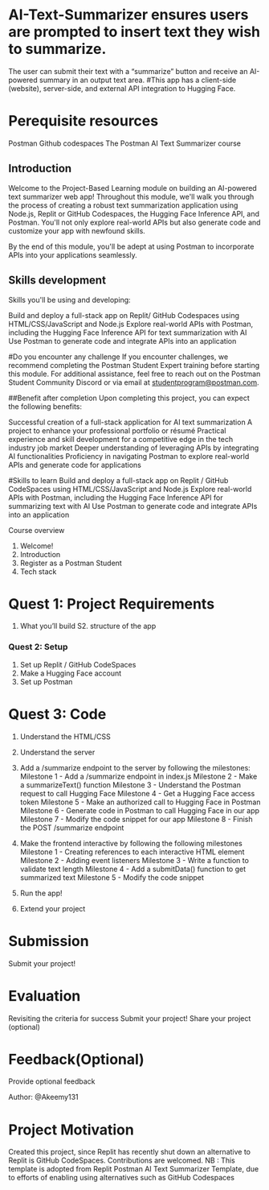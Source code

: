 # AI-Text-Summarizer ensures users are prompted to insert text they wish to summarize.
The user can submit their text with a “summarize” button and receive an AI-powered summary in an output text area.
#This app  has a client-side (website), server-side, and external API integration to Hugging Face.
# Perequisite resources
Postman
Github codespaces
The Postman AI Text Summarizer course
## Introduction
Welcome to the Project-Based Learning module on building an AI-powered text summarizer web app! Throughout this module, we'll walk you through the process of creating a robust text summarization application using Node.js, Replit or GitHub Codespaces, the Hugging Face Inference API, and Postman. You'll not only explore real-world APIs but also generate code and customize your app with newfound skills.

By the end of this module, you'll be adept at using Postman to incorporate APIs into your applications seamlessly.
## Skills development
Skills you'll be using and developing:

Build and deploy a full-stack app on Replit/ GitHub Codespaces using HTML/CSS/JavaScript and Node.js
Explore real-world APIs with Postman, including the Hugging Face Inference API for text summarization with AI
Use Postman to generate code and integrate APIs into an application

 #Do you encounter any challenge
If you encounter challenges, we recommend completing the Postman Student Expert training before starting this module. For additional assistance, feel free to reach out on the Postman Student Community Discord or via email at studentprogram@postman.com.

##Benefit after completion
Upon completing this project, you can expect the following benefits:

Successful creation of a full-stack application for AI text summarization
A project to enhance your professional portfolio or résumé
Practical experience and skill development for a competitive edge in the tech industry job market
Deeper understanding of leveraging APIs by integrating AI functionalities
Proficiency in navigating Postman to explore real-world APIs and generate code for applications

#Skills to learn
Build and deploy a full-stack app on Replit / GitHub CodeSpaces using HTML/CSS/JavaScript and Node.js
Explore real-world APIs with Postman, including the Hugging Face Inference API for summarizing text with AI
Use Postman to generate code and integrate APIs into an application

Course overview
1. Welcome!
2. Introduction
3. Register as a Postman Student
4. Tech stack

# Quest 1: Project Requirements
1. What you’ll build
S2. structure of the app

### Quest 2: Setup
1. Set up Replit / GitHub CodeSpaces
2. Make a Hugging Face account
3. Set up Postman

# Quest 3: Code
1. Understand the HTML/CSS
2. Understand the server
3. Add a /summarize endpoint to the server by following the milestones:
Milestone 1 - Add a /summarize endpoint in index.js
Milestone 2 - Make a summarizeText() function
Milestone 3 - Understand the Postman request to call Hugging Face
Milestone 4 - Get a Hugging Face access token
Milestone 5 - Make an authorized call to Hugging Face in Postman
Milestone 6 - Generate code in Postman to call Hugging Face in our app
Milestone 7 - Modify the code snippet for our app
Milestone 8 - Finish the POST /summarize endpoint
4. Make the frontend interactive by following the following milestones
Milestone 1 - Creating references to each interactive HTML element
Milestone 2 - Adding event listeners
Milestone 3 - Write a function to validate text length
Milestone 4 - Add a submitData() function to get summarized text
Milestone 5 - Modify the code snippet

5. Run the app!
6. Extend your project

# Submission
Submit your project!

# Evaluation
Revisiting the criteria for success
Submit your project!
Share your project (optional)

# Feedback(Optional)
Provide optional feedback

Author: @Akeemy131


# Project Motivation

Created this project, since Replit has recently shut down an alternative to Replit is GitHub CodeSpaces. Contributions are welcomed.
NB : This template is adopted from Replit Postman AI Text Summarizer Template, due to efforts of enabling using alternatives such as GitHub Codespaces
